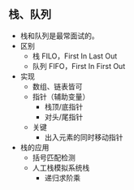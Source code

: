 ## 栈、队列
- 栈和队列是最常面试的。
- 区别
	- 栈 FILO，First In Last Out
	- 队列 FIFO，First In First Out
- 实现
	- 数组、链表皆可
	- 指针（辅助变量）
		- 栈顶/底指针
		- 对头/尾指针
	- 关键
		- 出入元素的同时移动指针
- 栈的应用
	- 括号匹配检测
	- 人工栈模拟系统栈 
		- 递归求阶乘
